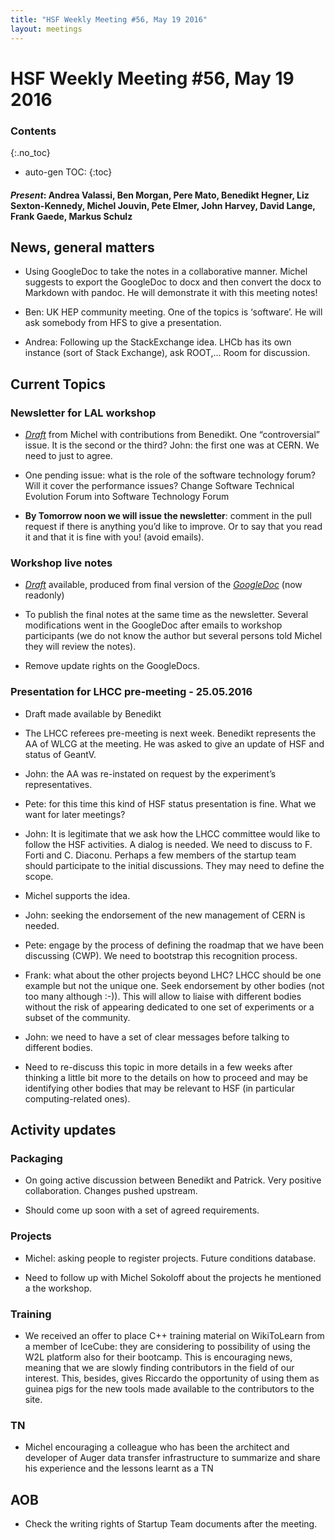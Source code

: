 ```yaml
---
title: "HSF Weekly Meeting #56, May 19 2016"
layout: meetings
---
```


# HSF Weekly Meeting #56, May 19 2016

### Contents

{:.no_toc}

- auto-gen TOC: {:toc}

#### _Present_: Andrea Valassi, Ben Morgan, Pere Mato, Benedikt Hegner, Liz Sexton-Kennedy, Michel Jouvin, Pete Elmer, John Harvey, David Lange, Frank Gaede, Markus Schulz

## News, general matters

- Using GoogleDoc to take the notes in a collaborative manner. Michel suggests
  to export the GoogleDoc to docx and then convert the docx to Markdown with
  pandoc. He will demonstrate it with this meeting notes!

- Ben: UK HEP community meeting. One of the topics is ‘software’. He will ask
  somebody from HFS to give a presentation.

- Andrea: Following up the StackExchange idea. LHCb has its own instance (sort
  of Stack Exchange), ask ROOT,... Room for discussion.

## Current Topics

### Newsletter for LAL workshop

- [_Draft_](https://github.com/HSF/hsf.github.io/pull/43/files) from Michel with
  contributions from Benedikt. One “controversial” issue. It is the second or
  the third? John: the first one was at CERN. We need to just to agree.

- One pending issue: what is the role of the software technology forum? Will it
  cover the performance issues? Change Software Technical Evolution Forum into
  Software Technology Forum

- **By Tomorrow noon we will issue the newsletter**: comment in the pull request
  if there is anything you’d like to improve. Or to say that you read it and
  that it is fine with you! (avoid emails).

### Workshop live notes

- [_Draft_](https://github.com/HSF/hsf.github.io/pull/40/files) available,
  produced from final version of the
  [_GoogleDoc_](https://docs.google.com/document/d/1plPytOtY2HFjSdF3bE6bXJ_aTBQ-OzfbEUcU62X-_qc/edit#)
  (now readonly)

- To publish the final notes at the same time as the newsletter. Several
  modifications went in the GoogleDoc after emails to workshop participants (we
  do not know the author but several persons told Michel they will review the
  notes).

- Remove update rights on the GoogleDocs.

### Presentation for LHCC pre-meeting - 25.05.2016

- Draft made available by Benedikt

- The LHCC referees pre-meeting is next week. Benedikt represents the AA of WLCG
  at the meeting. He was asked to give an update of HSF and status of GeantV.

- John: the AA was re-instated on request by the experiment’s representatives.

- Pete: for this time this kind of HSF status presentation is fine. What we want
  for later meetings?

- John: It is legitimate that we ask how the LHCC committee would like to follow
  the HSF activities. A dialog is needed. We need to discuss to F. Forti and C.
  Diaconu. Perhaps a few members of the startup team should participate to the
  initial discussions. They may need to define the scope.

- Michel supports the idea.

- John: seeking the endorsement of the new management of CERN is needed.

- Pete: engage by the process of defining the roadmap that we have been
  discussing (CWP). We need to bootstrap this recognition process.

- Frank: what about the other projects beyond LHC? LHCC should be one example
  but not the unique one. Seek endorsement by other bodies (not too many
  although :-)). This will allow to liaise with different bodies without the
  risk of appearing dedicated to one set of experiments or a subset of the
  community.

- John: we need to have a set of clear messages before talking to different
  bodies.

- Need to re-discuss this topic in more details in a few weeks after thinking a
  little bit more to the details on how to proceed and may be identifying other
  bodies that may be relevant to HSF (in particular computing-related ones).

## Activity updates

### Packaging

- On going active discussion between Benedikt and Patrick. Very positive
  collaboration. Changes pushed upstream.

- Should come up soon with a set of agreed requirements.

### Projects

- Michel: asking people to register projects. Future conditions database.

- Need to follow up with Michel Sokoloff about the projects he mentioned a the
  workshop.

### Training

- We received an offer to place C++ training material on WikiToLearn from a
  member of IceCube: they are considering to possibility of using the W2L
  platform also for their bootcamp. This is encouraging news, meaning that we
  are slowly finding contributors in the field of our interest. This, besides,
  gives Riccardo the opportunity of using them as guinea pigs for the new tools
  made available to the contributors to the site.

### TN

- Michel encouraging a colleague who has been the architect and developer of
  Auger data transfer infrastructure to summarize and share his experience and
  the lessons learnt as a TN

## AOB

- Check the writing rights of Startup Team documents after the meeting.

